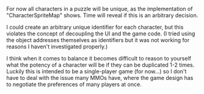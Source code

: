 For now all characters in a puzzle will be unique, as the implementation of "CharacterSpriteMap" shows. Time will reveal if this is an arbitrary decision.

I could create an arbitrary unique identifier for each character, but this violates the concept of decoupling the UI and the game code. (I tried using the object addresses themselves as identifiers but it was not working for reasons I haven't investigated properly.)

I think when it comes to balance it becomes difficult to reason to yourself what the potency of a character will be if they can be duplicated 1-2 times. Luckily this is intended to be a single-player game (for now...) so I don't have to deal with the issue many MMOs have, where the game design has to negotiate the preferences of many players at once.